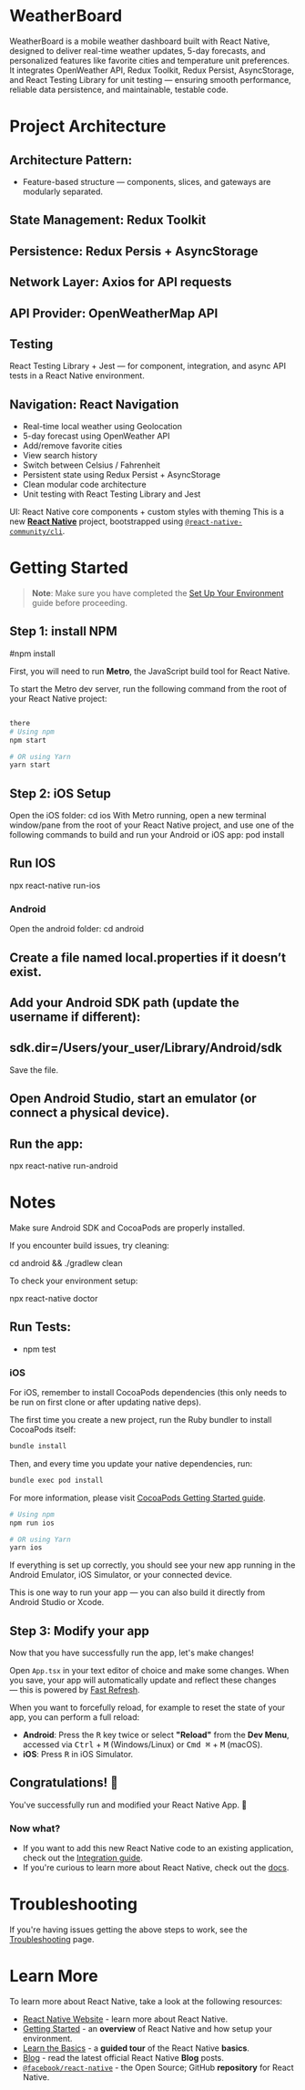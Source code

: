  # WeatherBoard

  WeatherBoard is a mobile weather dashboard built with React Native, designed to deliver real-time weather updates, 5-day forecasts, and personalized features like favorite cities and temperature unit preferences.
 It integrates OpenWeather API, Redux Toolkit, Redux Persist, AsyncStorage, and React Testing Library for unit testing — ensuring smooth performance, reliable data persistence, and maintainable, testable code.
# Project Architecture

## Architecture Pattern:

  * Feature-based structure — components, slices, and gateways are modularly separated.

## State Management: Redux Toolkit

## Persistence: Redux Persis + AsyncStorage

## Network Layer: Axios for API requests

## API Provider: OpenWeatherMap API

## Testing

 React Testing Library + Jest — for component, integration, and async API tests in a React Native environment.

## Navigation: React Navigation

  * Real-time local weather using Geolocation
  * 5-day forecast using OpenWeather API
  * Add/remove favorite cities
  * View search history
  * Switch between Celsius / Fahrenheit
  * Persistent state using Redux Persist + AsyncStorage
  * Clean modular code architecture
  * Unit testing with React Testing Library and Jest

UI: React Native core components + custom styles with theming
This is a new [**React Native**](https://reactnative.dev) project, bootstrapped using [`@react-native-community/cli`](https://github.com/react-native-community/cli).

# Getting Started



> **Note**: Make sure you have completed the [Set Up Your Environment](https://reactnative.dev/docs/set-up-your-environment) guide before proceeding.

## Step 1: install NPM 
  #npm install

First, you will need to run **Metro**, the JavaScript build tool for React Native.

To start the Metro dev server, run the following command from the root of your React Native project:

```sh

there 
# Using npm
npm start

# OR using Yarn
yarn start
```

## Step 2: iOS Setup
Open the iOS folder:
cd ios
With Metro running, open a new terminal window/pane from the root of your React Native project, and use one of the following commands to build and run your Android or iOS app:
pod install
## Run IOS
npx react-native run-ios

### Android
Open the android folder:
cd android

## Create a file named local.properties if it doesn’t exist.

## Add your Android SDK path (update the username if different):

 ## sdk.dir=/Users/your_user/Library/Android/sdk

Save the file.

## Open Android Studio, start an emulator (or connect a physical device).

## Run the app:

npx react-native run-android

 # Notes

Make sure Android SDK and CocoaPods are properly installed.

If you encounter build issues, try cleaning:

cd android && ./gradlew clean


To check your environment setup:

npx react-native doctor

## Run Tests:
 * npm test

### iOS

For iOS, remember to install CocoaPods dependencies (this only needs to be run on first clone or after updating native deps).

The first time you create a new project, run the Ruby bundler to install CocoaPods itself:

```sh
bundle install
```

Then, and every time you update your native dependencies, run:

```sh
bundle exec pod install
```

For more information, please visit [CocoaPods Getting Started guide](https://guides.cocoapods.org/using/getting-started.html).

```sh
# Using npm
npm run ios

# OR using Yarn
yarn ios
```

If everything is set up correctly, you should see your new app running in the Android Emulator, iOS Simulator, or your connected device.

This is one way to run your app — you can also build it directly from Android Studio or Xcode.

## Step 3: Modify your app

Now that you have successfully run the app, let's make changes!

Open `App.tsx` in your text editor of choice and make some changes. When you save, your app will automatically update and reflect these changes — this is powered by [Fast Refresh](https://reactnative.dev/docs/fast-refresh).

When you want to forcefully reload, for example to reset the state of your app, you can perform a full reload:

- **Android**: Press the <kbd>R</kbd> key twice or select **"Reload"** from the **Dev Menu**, accessed via <kbd>Ctrl</kbd> + <kbd>M</kbd> (Windows/Linux) or <kbd>Cmd ⌘</kbd> + <kbd>M</kbd> (macOS).
- **iOS**: Press <kbd>R</kbd> in iOS Simulator.

## Congratulations! :tada:

You've successfully run and modified your React Native App. :partying_face:

### Now what?

- If you want to add this new React Native code to an existing application, check out the [Integration guide](https://reactnative.dev/docs/integration-with-existing-apps).
- If you're curious to learn more about React Native, check out the [docs](https://reactnative.dev/docs/getting-started).

# Troubleshooting

If you're having issues getting the above steps to work, see the [Troubleshooting](https://reactnative.dev/docs/troubleshooting) page.

# Learn More

To learn more about React Native, take a look at the following resources:

- [React Native Website](https://reactnative.dev) - learn more about React Native.
- [Getting Started](https://reactnative.dev/docs/environment-setup) - an **overview** of React Native and how setup your environment.
- [Learn the Basics](https://reactnative.dev/docs/getting-started) - a **guided tour** of the React Native **basics**.
- [Blog](https://reactnative.dev/blog) - read the latest official React Native **Blog** posts.
- [`@facebook/react-native`](https://github.com/facebook/react-native) - the Open Source; GitHub **repository** for React Native.
